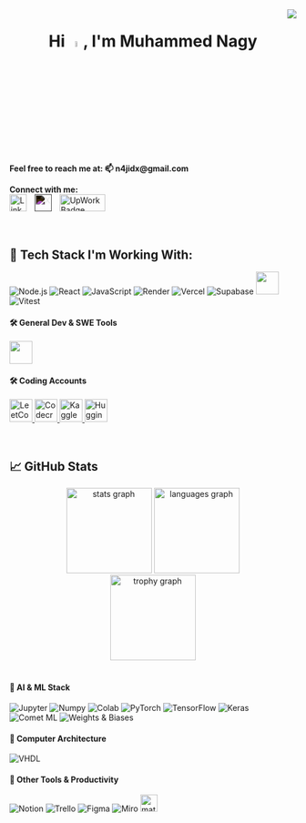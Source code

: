 <img align="right" src="https://visitor-badge.laobi.icu/badge?page_id=mohamednaji7.mohamednaji7&" />

<h1 align="center">Hi <img src="https://media.giphy.com/media/hvRJCLFzcasrR4ia7z/giphy.gif" width="5%">, I'm Muhammed Nagy</h1>



<p align="left">
  <span><strong>Feel free to reach me at:  📫  n4jidx@gmail.com  </strong></span>  
   
  **Connect with me:**  
  <a href="https://www.linkedin.com/in/mohamed-naji/" target="_blank" style="display: inline-block; margin-right: 10px;">
    <img src="https://raw.githubusercontent.com/rahuldkjain/github-profile-readme-generator/master/src/images/icons/Social/linked-in-alt.svg" alt="LinkedIn" height="30" width="30" />
  </a>
  <a href="https://x.com/DxN4ji" target="_blank" style="display: inline-block; margin-right: 10px;">
    <img src="https://simpleicons.org/icons/x.svg" alt="X" height="30" width="30" style="filter: invert(100%);" />
  </a>
<a href="https://www.upwork.com/freelancers/~01e69dc586f1332a26" target="_blank" style="display: inline-block;">
  <img src="https://img.shields.io/badge/Upwork-6FDA44?style=for-the-badge&logo=upwork&logoColor=white" alt="UpWork Badge" height="30" width="80" />
</a>

</p> <br />

## 🚀 Tech Stack I'm Working With:

<p>
  <img alt="Node.js" src="https://img.shields.io/badge/Node.js-43853D?style=for-the-badge&logo=node.js&logoColor=white" />
  <img alt="React" src="https://img.shields.io/badge/React-20232A?style=for-the-badge&logo=react&logoColor=white" />
  <img alt="JavaScript" src="https://img.shields.io/badge/JavaScript-323330?style=for-the-badge&logo=javascript&logoColor=F7DF1E" />
  <img alt="Render" src="https://img.shields.io/badge/Render-46E3B7?style=for-the-badge&logo=render&logoColor=black" />
  <img alt="Vercel" src="https://img.shields.io/badge/Vercel-000000?style=for-the-badge&logo=vercel&logoColor=white" />
  <img alt="Supabase" src="https://img.shields.io/badge/Supabase-181818?style=for-the-badge&logo=supabase&logoColor=white" />
  <img src="https://go-skill-icons.vercel.app/api/icons?i=express,typescript,vite,npm" height="40"/>
  <img alt="Vitest" src="https://img.shields.io/badge/Vitest-%236E9F18?style=for-the-badge&logo=Vitest&logoColor=%23fcd703" />

</p>



#### 🛠️ General Dev & SWE Tools

<p> 
  <img src="https://skillicons.dev/icons?i=git,vscode,bash,linux,ubuntu,windows,java,python" height="40" />
</p>


#### 🛠️ Coding Accounts

<p>
  <!-- LeetCode -->
  <a href="https://leetcode.com/u/Do81Klklb4/" target="_blank">
    <img src="https://raw.githubusercontent.com/rahuldkjain/github-profile-readme-generator/master/src/images/icons/Social/leet-code.svg" alt="LeetCode" height="40" />
  </a>
  <!-- Codecrafters -->
  <a href="https://app.codecrafters.io/users/mohamednaji7" target="_blank">
    <img src="https://app.codecrafters.io/assets/7408d202b2bb110054fc.svg" alt="Codecrafters" height="40" />
  </a>
  <a href="https://www.kaggle.com/mohamedahmednaji" target="_blank">
    <img src="https://www.kaggle.com/static/images/favicon.ico" alt="Kaggle K logo" height="40" />
  </a>
  <!-- Hugging Face (yellow) -->
  <a href="https://huggingface.co/n4jiDX" target="_blank">
    <img src="https://huggingface.co/front/assets/huggingface_logo-noborder.svg" alt="Hugging Face" height="40" />
  </a>
</p> <br />

## 📈 GitHub Stats

<div align="center">
  <img src="https://github-readme-stats.vercel.app/api?username=mohamednaji7&hide_title=false&hide_rank=false&show_icons=true&include_all_commits=true&count_private=true&disable_animations=false&theme=blue-green&locale=en&hide_border=true&order=1" height="150" alt="stats graph" />
  <img src="https://github-readme-stats.vercel.app/api/top-langs?username=mohamednaji7&locale=en&hide_title=false&layout=compact&card_width=320&langs_count=5&theme=blue-green&hide_border=true&order=2" height="150" alt="languages graph"  />
</div>

<div align="center">
  <!-- <img src="https://github-profile-trophy.vercel.app?username=mohamednaji7&theme=dracula&column=8&row=1&margin-w=8&margin-h=15&no-bg=false&no-frame=false&order=4" height="150" alt="trophy graph" /> -->
  <img src="https://github-profile-trophy.vercel.app?username=mohamednaji7&theme=dracula&column=8&row=1&margin-w=8&margin-h=15&no-bg=true&no-frame=true&order=4" height="150" alt="trophy graph"  />

</div>

# 



#### 🤖 AI & ML Stack

<p>
  <img alt="Jupyter" src="https://img.shields.io/badge/Jupyter-F37626?style=for-the-badge&logo=jupyter&logoColor=white" />
  <img alt="Numpy" src="https://img.shields.io/badge/Numpy-777BB4?style=for-the-badge&logo=numpy&logoColor=white" />
  <img alt="Colab" src="https://img.shields.io/badge/Colab-F9AB00?style=for-the-badge&logo=googlecolab&color=525252" />
  <img alt="PyTorch" src="https://img.shields.io/badge/PyTorch-EE4C2C?style=for-the-badge&logo=pytorch&logoColor=white" />
  <img alt="TensorFlow" src="https://img.shields.io/badge/TensorFlow-FF6F00?style=for-the-badge&logo=tensorflow&logoColor=white" />
  <img alt="Keras" src="https://img.shields.io/badge/Keras-FF0000?style=for-the-badge&logo=keras&logoColor=white" />
  <img alt="Comet ML" src="https://custom-icon-badges.demolab.com/badge/comet%20ml-262c3e?style=for-the-badge&logo=logo_comet_ml&logoColor=black" />
  <img alt="Weights & Biases" src="https://img.shields.io/badge/Weights_&_Biases-FFBE00?style=for-the-badge&logo=WeightsAndBiases&logoColor=white" />


</p>

#### 🧠 Computer Architecture

  <img alt="VHDL" src="https://img.shields.io/badge/VHDL-9E1B32?style=for-the-badge&logoColor=white" />


#### 🧰 Other Tools & Productivity

<p>
  <img alt="Notion" src="https://img.shields.io/badge/Notion-000000?style=for-the-badge&logo=notion&logoColor=white" />
  <img alt="Trello" src="https://img.shields.io/badge/Trello-0052CC?style=for-the-badge&logo=trello&logoColor=white" />
  <img alt="Figma" src="https://img.shields.io/badge/Figma-F24E1E?style=for-the-badge&logo=figma&logoColor=white" />
  <img alt="Miro" src="https://img.shields.io/badge/Miro-F7C922?style=for-the-badge&logo=Miro&logoColor=050036" />
  <img src="https://upload.wikimedia.org/wikipedia/commons/2/21/Matlab_Logo.png" alt="matlab" width="30" height="30"/> </a> <a href="https://opencv.org/" target="_blank" rel="noreferrer">
</p>